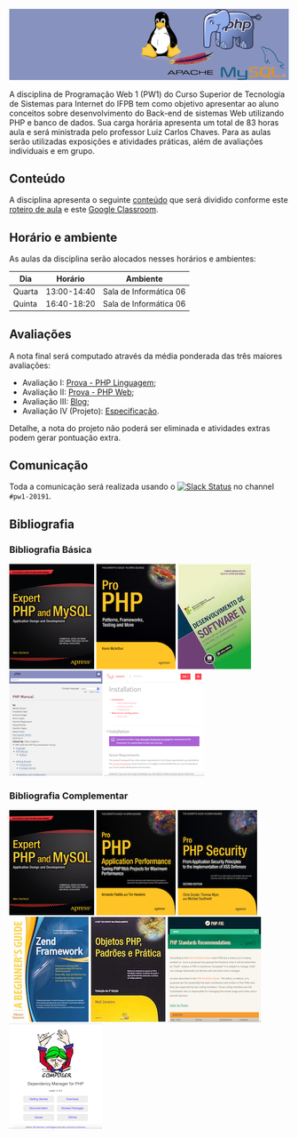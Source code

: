 ![Banner da disciplina](assets/pw1.png)

A disciplina de Programação Web 1 (PW1) do Curso Superior de Tecnologia de Sistemas para Internet do IFPB tem como objetivo apresentar ao aluno conceitos sobre desenvolvimento do Back-end de sistemas Web utilizando PHP e banco de dados. Sua carga horária apresenta um total de 83 horas aula e será ministrada pelo professor Luiz Carlos Chaves. Para as aulas serão utilizadas exposições e atividades práticas, além de avaliações individuais e em grupo.

## Conteúdo

A disciplina apresenta o seguinte [conteúdo](docs/CONTENT.md) que será dividido conforme este [roteiro de aula](docs/OUTLINE.md) e este [Google Classroom](https://classroom.google.com/u/2/c/MzEwNDY4MTA3MDJa).

## Horário e ambiente

As aulas da disciplina serão alocados nesses horários e ambientes:

| Dia | Horário | Ambiente |
|-|-|-|
| Quarta | 13:00-14:40 | Sala de Informática 06 |
| Quinta | 16:40-18:20 | Sala de Informática 06 |

## Avaliações

A nota final será computado através da média ponderada das três maiores avaliações:

* Avaliação I: [Prova - PHP Linguagem](exams/prova-php-lang.md);
* Avaliação II: [Prova - PHP Web](exams/prova-php-web.md);
* Avaliação III: [Blog](exams/blog.md);
* Avaliação IV (Projeto): [Especificação](exams/projeto-laravel.md).

Detalhe, a nota do projeto não poderá ser eliminada e atividades extras podem gerar pontuação extra.

## Comunicação

Toda a comunicação será realizada usando o [![Slack Status](https://ifpb.herokuapp.com/badge.svg)](https://ifpb.herokuapp.com/) no channel `#pw1-20191`.

## Bibliografia

### Bibliografia Básica

[![Expert PHP and MySQL](assets/books/expert-php-and-mysql.jpg)](https://www.apress.com/br/book/9781430260073) [![Pro PHP](assets/books/pro-php.jpg)](https://www.apress.com/br/book/9781590598191) [![Desenvolvimento de software II](assets/books/desenvolvimento-de-software-ii.jpg)](https://loja.grupoa.com.br/desenvolvimento-de-software-ii-p989711) [![PHP Doc](assets/books/php-doc.png)](http://php.net/manual/en/) [![Laravel doc](assets/books/laravel-doc.png)](https://laravel.com/docs/)

### Bibliografia Complementar

[![PHP e Ajax: direto ao ponto](assets/books/expert-php-and-mysql.jpg)](https://www.cienciamoderna.com.br/php-e-ajax---direto-ao-ponto/p) [![Pro PHP applocation performance](assets/books/pro-php-application-performance.jpg)](https://www.apress.com/br/book/9781430228981) [![Pro PHP Security](assets/books/pro-php-security.jpg)](https://www.apress.com/br/book/9781430233183) [![Zend Framework](assets/books/zend-framework.jpg)](https://mhebooklibrary.com/doi/book/10.1036/9780071639408) [![Objetos PHP](assets/books/objetos-php.jpg)](https://www.amazon.com.br/Objetos-Padroes-Pratica-Matt-Zandstra/dp/8576082411) [![PHP FIG](assets/books/php-fig-doc.png)](https://www.php-fig.org/psr/) [![Composer](assets/books/composer-doc.png)](https://getcomposer.org)

<!-- Bibliografia Básica:

- Manual do PHP.  Disponível em: http://www.php.net/docs.php. Acesso em: 13 de março de 2019.
- Manula do Laravel Framework.  Disponível em: http://laravel.com/docs/. Acesso em: 13 de março de 2019.
- CURIOSO, Andrew. Expert PHP and MySQL. Indianápolis (USA): WILEY PUBLISHING, 2010. 587 p. il. ISBN 9780470563120.
- MCARTHUR, Kevin. Pro PHP: patterns, frameworks, testing and more. New York: Apress, 2008. 349 p. ISBN 9781590598191.
- MILETTO, Evandro Manara ; BERTAGNOLLI, Silvia de Castro (Org.). Desenvolvimento de software II: introdução ao desenvoilvimento WEB com HTML, CSS, Javascript e PHP. Porto Alegre: Bookman, 2014. 266 p. il. (Tekne).

Bibliografia Complementar:

- Composer. Disponível em: https://getcomposer.org/doc. Acesso em: 11 de março de 2019.
PHP Standards Recommendations (PSR). Disponível em: https://www.php-fig.org/psr. Acessado em: 11 de março de 2019.
- CÓRDULA, Rodrigo Beltrão de Lucena. PHP e Ajax: direto ao ponto. Rio de Janeiro: Ciência Moderna, 2014. 377 p. il. ISBN 9788539904716.
- PADILLA, Armando; HAWKINS, Tim. Pro PHP applocation performance: tuning PHP Web projects for maximum performance. New York: Apress, 2010. 244 p. il. ISBN 9781430228981.
- SNYDER, Chris; MYER, Thomas; SOUTHWELL, Michael. Pro PHP security: from application security principles to the implementation of XSS defenses. 2. ed. New York: Apress, 2010. 345 p. il. ISBN 9781430233183.
- VASWANI, Vikram. Zend Framework: a beginner´s guide. New York: McGraw-Hill, 2010. 446 p. il. (A Beginner´s Guide). ISBN 9780071639392.
- ZANDSTRA, Matt. Objetos PHP, padrões e prática. 2. ed. Rio de Janeiro: Alta Books, 2009. 456 p. il. ISBN 9788576082415. -->
